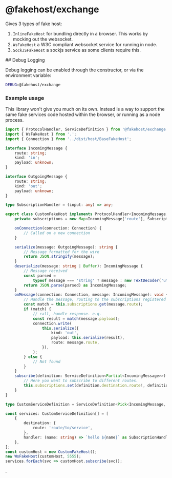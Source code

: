 # @fakehost/exchange

Gives 3 types of fake host:

1. `InlineFakeHost` for bundling directly in a browser. This works by mocking out the websocket.
2. `WsFakeHost` a W3C compliant websocket service for running in node.
3. `SockJSFakeHost` a sockjs service as some clients require this.

## Debug Logging

Debug logging can be enabled through the constructor, or via the environment variable: 

```sh
DEBUG=@fakehost/exchange
```

### Example usage

This library won't give you much on its own. Instead is a way to support the same fake services code hosted within the browser, or running as a node process.

```ts
import { ProtocolHandler, ServiceDefinition } from '@fakehost/exchange';
import { WsFakeHost } from '.';
import { Connection } from '../dist/host/BaseFakeHost';

interface IncomingMessage {
    route: string;
    kind: 'in';
    payload: unknown;
}

interface OutgoingMessage {
    route: string;
    kind: 'out';
    payload: unknown;
}

type SubscriptionHandler = (input: any) => any;

export class CustomFakeHost implements ProtocolHandler<IncomingMessage, OutgoingMessage> {
    private subscriptions = new Map<IncomingMessage['route'], SubscriptionHandler>();

    onConnection(connection: Connection) {
        // Called on a new connection
    }

    serialize(message: OutgoingMessage): string {
        // Message formatted for the wire
        return JSON.stringify(message);
    }
    deserialize(message: string | Buffer): IncomingMessage {
        // Message received
        const parsed =
            typeof message === 'string' ? message : new TextDecoder('utf-8').decode(message);
        return JSON.parse(parsed) as IncomingMessage;
    }
    onMessage(connection: Connection, message: IncomingMessage): void {
        // Handle the message, routing to the subscriptions registered in `subscribe`
        const match = this.subscriptions.get(message.route);
        if (match) {
            // call, handle response. e.g.
            const result = match(message.payload);
            connection.write(
                this.serialize({
                    kind: 'out',
                    payload: this.serialize(result),
                    route: message.route,
                }),
            );
        } else {
            // Not found
        }
    }
    subscribe(definition: ServiceDefinition<Partial<IncomingMessage>>): void {
        // Here you want to subscribe to different routes.
        this.subscriptions.set(definition.destination.route!, definition.handler);
    }
}

type CustomServiceDefinition = ServiceDefinition<Pick<IncomingMessage, 'route'>>;

const services: CustomServiceDefinition[] = [
    {
        destination: {
            route: 'route/to/service',
        },
        handler: (name: string) => `hello ${name}` as SubscriptionHandler,
    },
];
const customHost = new CustomFakeHost();
new WsFakeHost(customHost, 5555);
services.forEach(svc => customHost.subscribe(svc));
```

.